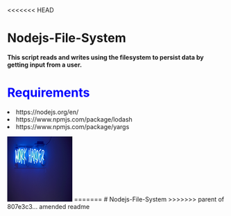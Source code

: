 <<<<<<< HEAD
# Nodejs-File-System

<p> <b> This script reads and writes using the filesystem to persist data by getting input from a user. </b> </p>

<b> <h1 style="color:blue;">Requirements</h1> </b>

<li> https://nodejs.org/en/</li>
<li> https://www.npmjs.com/package/lodash</li>
<li> https://www.npmjs.com/package/yargs</li>
<p> </p>

<img src="work_harder.jpg" height="150" width="150">
=======
# Nodejs-File-System
>>>>>>> parent of 807e3c3... amended readme

